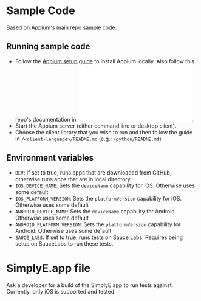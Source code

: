 # Sample Code

Based on Appium's main repo [sample code](https://github.com/appium/appium).

## Running sample code

* Follow the [Appium setup guide](https://github.com/appium/appium/blob/master/docs/en/about-appium/getting-started.md) to install Appium locally. Also follow this repo's documentation in ![appium-install.md](./appium-install.md).
* Start the Appium server (either command line or desktop client).
* Choose the client library that you wish to run and then follow the guide in `/<client-language>/README.md` (e.g.: `/python/README.md`)

## Environment variables

* `DEV`: If set to true, runs  apps that are downloaded from GitHub, otherwise runs apps that are in local directory
* `IOS_DEVICE_NAME`: Sets the `deviceName` capability for iOS. Otherwise uses some default
* `IOS_PLATFORM_VERSION`: Sets the `platformVersion` capability for iOS. Otherwise uses some default
* `ANDROID_DEVICE_NAME`: Sets the `deviceName` capability for Android. Otherwise uses some default
* `ANDROID_PLATFORM_VERSION`: Sets the `platformVersion` capability for Android. Otherwise uses some default
* `SAUCE_LABS`: If set to true, runs tests on Sauce Labs. Requires being setup on SauceLabs to run these tests.

# SimplyE.app file

Ask a developer for a build of the SimplyE app to run tests against. Currently, only iOS is supported and tested.
